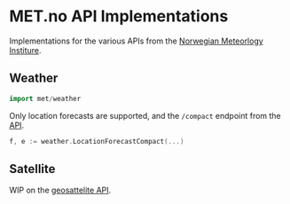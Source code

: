 # MET.no API Implementations

Implementations for the various APIs from the [Norwegian Meteorlogy Institure](https://api.met.no).


## Weather

```go
import met/weather
```

Only location forecasts are supported, and the `/compact` endpoint from the [API](https://api.met.no/weatherapi/locationforecast/2.0/documentation).

```go
f, e := weather.LocationForecastCompact(...)
```


## Satellite

WIP on the [geosattelite API](https://api.met.no/weatherapi/geosatellite/1.4/documentation).

